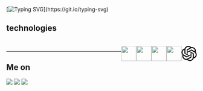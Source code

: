  
  [![Typing SVG](https://readme-typing-svg.herokuapp.com?font=Helvetica+Neue&weight=500&duration=3000&pause=9000&color=F10E14&background=FEF7FF00&width=435&lines=Hello+there!👋+It's+Romeu's+repo.)](https://git.io/typing-svg)
 ## technologies
 <div style="display:inline_block"><br>  
  <img align="right" height="40" width="40" src="src/openai.253x256.png">
  <img align="right" height="40" width="40" src="https://cdn.jsdelivr.net/gh/devicons/devicon/icons/javascript/javascript-original.svg">
  <img align="right" height="40" width="40" src="https://cdn.jsdelivr.net/gh/devicons/devicon/icons/html5/html5-original.svg">
  <img align="right" height="40" width="40" src="https://cdn.jsdelivr.net/gh/devicons/devicon/icons/css3/css3-original.svg">
  <img align="right" height="40" width="40" src="https://cdn.jsdelivr.net/gh/devicons/devicon/icons/git/git-original.svg">
  
            
          
</div>        
  
***
## Me on
<div>
  <a href="https://discord.com/users/9298" target="_blank"><img src="https://img.shields.io/badge/Discord-7289DA?style=for-the-badge&logo=discord&logoColor=white" target="_blank"></a> 
  <a href="https://www.linkedin.com/in/edson-romeu-maier/" target="_blank"><img src="https://img.shields.io/badge/-LinkedIn-%230077B5?style=for-the-badge&logo=linkedin&logoColor=white" target="_blank"></a>
   <a href="https://instagram.com/romeumaier/" target="_blank"><img src="https://img.shields.io/badge/-Instagram-%23E4405F?style=for-the-badge&logo=instagram&logoColor=white" target="_blank"></a>
  
  
</div>



